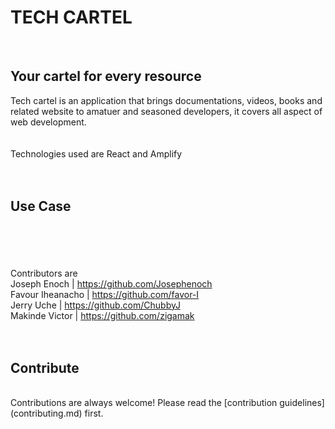 <h1>TECH CARTEL</h1> <br> 
<h2>Your cartel for every resource</h2>
Tech cartel is an application that brings documentations, videos, books and related website to amatuer and seasoned developers, it covers all aspect of web development. <br><br><br>
Technologies used are React and Amplify
<br><br><br>
<h2>Use Case</h2>

<br><br><br><br>
Contributors are 
<br> Joseph Enoch | https://github.com/Josephenoch
<br> Favour Iheanacho | https://github.com/favor-I
<br> Jerry Uche | https://github.com/ChubbyJ
<br> Makinde Victor | https://github.com/zigamak  
<br><br>
<h2>Contribute </h2> <br>
Contributions are always welcome!
Please read the [contribution guidelines](contributing.md) first.
<br><br>
